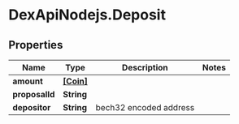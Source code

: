 # DexApiNodejs.Deposit

## Properties

Name | Type | Description | Notes
------------ | ------------- | ------------- | -------------
**amount** | [**[Coin]**](Coin.md) |  | 
**proposalId** | **String** |  | 
**depositor** | **String** | bech32 encoded address | 


